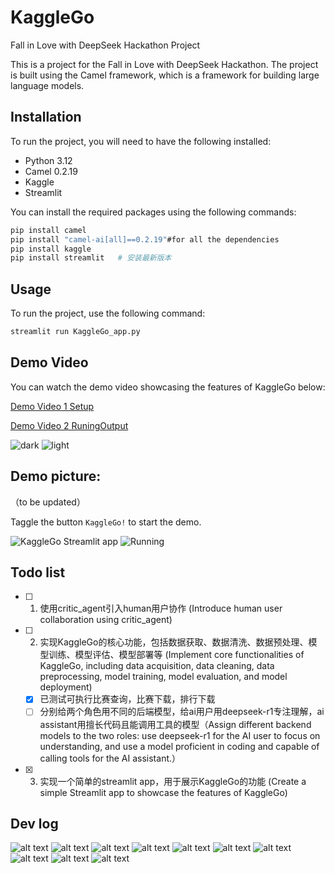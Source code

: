
# KaggleGo

Fall in Love with DeepSeek Hackathon Project

This is a project for the Fall in Love with DeepSeek Hackathon. The project is built using the Camel framework, which is a framework for building large language models.

## Installation

To run the project, you will need to have the following installed:

- Python 3.12
- Camel 0.2.19
- Kaggle
- Streamlit

You can install the required packages using the following commands:

```bash
pip install camel
pip install "camel-ai[all]==0.2.19"#for all the dependencies
pip install kaggle
pip install streamlit   # 安装最新版本

```

## Usage

To run the project, use the following command:

```bash
streamlit run KaggleGo_app.py
```

## Demo Video

You can watch the demo video showcasing the features of KaggleGo below:

[Demo Video 1 Setup](demo-video/video1.mp4)

[Demo Video 2 RuningOutput](demo-video/demo_output2025-02-18%2013-38-43.mp4)

![dark](img/demo-darkcolor.gif)
![light](img/demo-lightcolor.gif)
## Demo picture:
（to be updated）

Taggle the button `KaggleGo!` to start the demo.

![KaggleGo Streamlit app](demo.png)
![Running](running.png)

## Todo list

- [ ] 1. 使用critic_agent引入human用户协作 (Introduce human user collaboration using critic_agent)
- [ ] 2. 实现KaggleGo的核心功能，包括数据获取、数据清洗、数据预处理、模型训练、模型评估、模型部署等 (Implement core functionalities of KaggleGo, including data acquisition, data cleaning, data preprocessing, model training, model evaluation, and model deployment)
    - [x] 已测试可执行比赛查询，比赛下载，排行下载
    - [ ] 分别给两个角色用不同的后端模型，给ai用户用deepseek-r1专注理解，ai assistant用擅长代码且能调用工具的模型（Assign different backend models to the two roles: use deepseek-r1 for the AI user to focus on understanding, and use a model proficient in coding and capable of calling tools for the AI assistant.）
- [x] 3. 实现一个简单的streamlit app，用于展示KaggleGo的功能 (Create a simple Streamlit app to showcase the features of KaggleGo)

## Dev log

![alt text](img/image.png)
![alt text](img/image-1.png)
![alt text](img/image-2.png)
![alt text](img/image-3.png)
![alt text](img/image-4.png)
![alt text](img/image-5.png)
![alt text](img/image-6.png)
![alt text](img/image-7.png)
![alt text](img/image-8.png)
![alt text](img/image-9.png)


